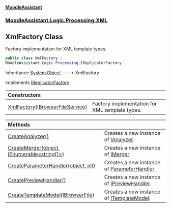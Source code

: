 #### [MoodleAssistant](index.md 'index')
### [MoodleAssistant.Logic.Processing.XML](MoodleAssistant.Logic.Processing.XML.md 'MoodleAssistant.Logic.Processing.XML')

## XmlFactory Class

Factory implementation for XML template types.

```csharp
public class XmlFactory :
MoodleAssistant.Logic.Processing.IReplicatorFactory
```

Inheritance [System.Object](https://docs.microsoft.com/en-us/dotnet/api/System.Object 'System.Object') &#129106; XmlFactory

Implements [IReplicatorFactory](MoodleAssistant.Logic.Processing.IReplicatorFactory.md 'MoodleAssistant.Logic.Processing.IReplicatorFactory')

| Constructors | |
| :--- | :--- |
| [XmlFactory(IBrowserFileService)](MoodleAssistant.Logic.Processing.XML.XmlFactory.XmlFactory(MoodleAssistant.Services.IBrowserFileService).md 'MoodleAssistant.Logic.Processing.XML.XmlFactory.XmlFactory(MoodleAssistant.Services.IBrowserFileService)') | Factory implementation for XML template types. |

| Methods | |
| :--- | :--- |
| [CreateAnalyzer()](MoodleAssistant.Logic.Processing.XML.XmlFactory.CreateAnalyzer().md 'MoodleAssistant.Logic.Processing.XML.XmlFactory.CreateAnalyzer()') | Creates a new instance of [IAnalyzer](MoodleAssistant.Logic.Processing.IAnalyzer.md 'MoodleAssistant.Logic.Processing.IAnalyzer'). |
| [CreateMerger(object, IEnumerable&lt;string[]&gt;)](MoodleAssistant.Logic.Processing.XML.XmlFactory.CreateMerger(object,System.Collections.Generic.IEnumerable_string[]_).md 'MoodleAssistant.Logic.Processing.XML.XmlFactory.CreateMerger(object, System.Collections.Generic.IEnumerable<string[]>)') | Creates a new instance of [IMerger](MoodleAssistant.Logic.Processing.IMerger.md 'MoodleAssistant.Logic.Processing.IMerger'). |
| [CreateParameterHandler(object, int)](MoodleAssistant.Logic.Processing.XML.XmlFactory.CreateParameterHandler(object,int).md 'MoodleAssistant.Logic.Processing.XML.XmlFactory.CreateParameterHandler(object, int)') | Creates a new instance of [ParameterHandler](MoodleAssistant.Logic.Processing.ParameterHandler.md 'MoodleAssistant.Logic.Processing.ParameterHandler'). |
| [CreatePreviewHandler()](MoodleAssistant.Logic.Processing.XML.XmlFactory.CreatePreviewHandler().md 'MoodleAssistant.Logic.Processing.XML.XmlFactory.CreatePreviewHandler()') | Creates a new instance of [IPreviewHandler](MoodleAssistant.Logic.Processing.IPreviewHandler.md 'MoodleAssistant.Logic.Processing.IPreviewHandler'). |
| [CreateTemplateModel(IBrowserFile)](MoodleAssistant.Logic.Processing.XML.XmlFactory.CreateTemplateModel(Microsoft.AspNetCore.Components.Forms.IBrowserFile).md 'MoodleAssistant.Logic.Processing.XML.XmlFactory.CreateTemplateModel(Microsoft.AspNetCore.Components.Forms.IBrowserFile)') | Creates a new instance of [ITemplateModel](MoodleAssistant.Logic.Models.ITemplateModel.md 'MoodleAssistant.Logic.Models.ITemplateModel'). |
